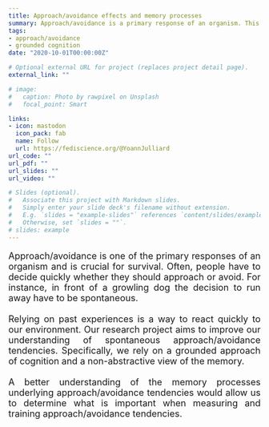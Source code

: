 ```yaml
---
title: Approach/avoidance effects and memory processes
summary: Approach/avoidance is a primary response of an organism. This research project aims at understanding better the memory processes underlying these action tendencies.
tags:
- approach/avoidance
- grounded cognition
date: "2020-10-01T00:00:00Z"

# Optional external URL for project (replaces project detail page).
external_link: ""

# image:
#   caption: Photo by rawpixel on Unsplash
#   focal_point: Smart

links:
- icon: mastodon
  icon_pack: fab
  name: Follow
  url: https://fediscience.org/@YoannJulliard
url_code: ""
url_pdf: ""
url_slides: ""
url_video: ""

# Slides (optional).
#   Associate this project with Markdown slides.
#   Simply enter your slide deck's filename without extension.
#   E.g. `slides = "example-slides"` references `content/slides/example-slides.md`.
#   Otherwise, set `slides = ""`.
# slides: example
---
```


<p style='font-size:18px; text-align: justify;'> 
Approach/avoidance is one of the primary responses of an organism and is crucial for survival. Often, people have to  decide quickly whether they should approach or avoid. For instance, in front of a growling dog the decision to run away  have to be spontaneous.
<br><br>
Relying on past experiences is a way to react quickly to our environment. Our research project aims to improve our understanding of spontaneous approach/avoidance tendencies. Specifically, we rely on a grounded approach of cognition and a non-abstractive view of the memory.
<br><br>
A better understanding of the memory processes underlying approach/avoidance tendencies would allow us to determine what is important when measuring and training approach/avoidance tendencies.
</p>